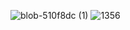![blob-510f8dc (1)](https://github.com/StarTeknoloji/starteknoloji/assets/93947784/a63a89fa-861f-4021-b0f3-ae973ff8daf5)
![1356](https://github.com/StarTeknoloji/starteknoloji/assets/93947784/dedd7fe3-4b07-4938-ae65-2fb94bbe2d39)
